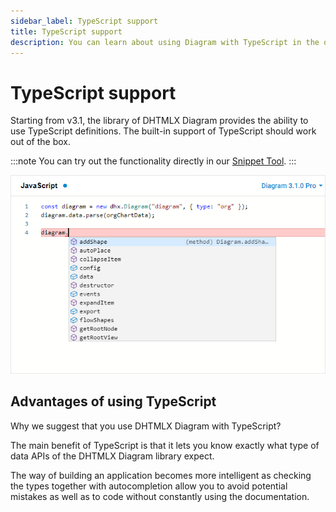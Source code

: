 ```yaml
---
sidebar_label: TypeScript support
title: TypeScript support
description: You can learn about using Diagram with TypeScript in the documentation of the DHTMLX JavaScript Diagram library. Browse developer guides and API reference, try out code examples and live demos, and download a free 30-day evaluation version of DHTMLX Diagram.
---
```


# TypeScript support

Starting from v3.1, the library of DHTMLX Diagram provides the ability to use TypeScript definitions. The built-in support of TypeScript should work out of the box.

:::note
You can try out the functionality directly in our <a href="https://snippet.dhtmlx.com/ybpmz0zk"  target="_blank">Snippet Tool</a>.
:::

![](../assets/typescript.png)

## Advantages of using TypeScript

Why we suggest that you use DHTMLX Diagram with TypeScript?

The main benefit of TypeScript is that it lets you know exactly what type of data APIs of the DHTMLX Diagram library expect.

The way of building an application becomes more intelligent as checking the types together with autocompletion allow you to avoid potential mistakes as well as to code without constantly using the documentation.
